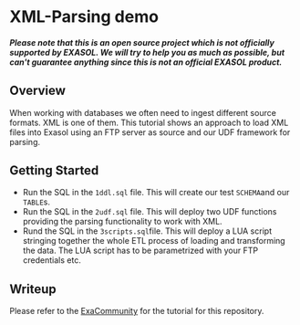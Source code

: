 # XML-Parsing demo

##### Please note that this is an open source project which is not officially supported by EXASOL. We will try to help you as much as possible, but can't guarantee anything since this is not an official EXASOL product.

## Overview
When working with databases we often need to ingest different source formats. XML is one of them. This tutorial shows an approach to load XML files into Exasol using an FTP server as source and our UDF framework for parsing.

## Getting Started
- Run the SQL in the `1ddl.sql` file. This will create our test `SCHEMA`and our `TABLE`s.
- Run the SQL in the `2udf.sql` file. This will deploy two UDF functions providing the parsing functionality to work with XML.
- Rund the SQL in the `3scripts.sql`file. This will deploy a LUA script stringing together the whole ETL process of loading and transforming the data. The LUA script has to be parametrized with your FTP credentials etc. 

## Writeup
Please refer to the [ExaCommunity](https://community.exasol.com/t5/database-features/xml-parsing-in-retail-using-python3-udfs/ta-p/3304) for the tutorial for this repository.
